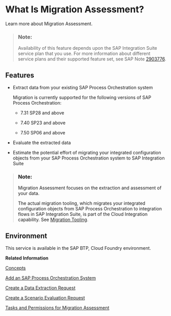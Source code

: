 <!-- loio164b835c3a074d6fb580d4ce8f84ddf2 -->

# What Is Migration Assessment?

Learn more about Migration Assessment.

> ### Note:  
> Availability of this feature depends upon the SAP Integration Suite service plan that you use. For more information about different service plans and their supported feature set, see SAP Note [2903776](https://launchpad.support.sap.com/#/notes/2903776).



<a name="loio164b835c3a074d6fb580d4ce8f84ddf2__section_jzt_fzd_q5b"/>

## Features

-   Extract data from your existing SAP Process Orchestration system

    Migration is currently supported for the following versions of SAP Process Orchestration:

    -   7.31 SP28 and above

    -   7.40 SP23 and above

    -   7.50 SP06 and above


-   Evaluate the extracted data

-   Estimate the potential effort of migrating your integrated configuration objects from your SAP Process Orchestration system to SAP Integration Suite


> ### Note:  
> Migration Assessment focuses on the extraction and assessment of your data.
> 
> The actual migration tooling, which migrates your integrated configuration objects from SAP Process Orchestration to integration flows in SAP Integration Suite, is part of the Cloud Integration capability. See [Migration Tooling](migration-tooling-6061016.md).



<a name="loio164b835c3a074d6fb580d4ce8f84ddf2__section_hhf_gzd_q5b"/>

## Environment

This service is available in the SAP BTP, Cloud Foundry environment.

**Related Information**  


[Concepts](concepts-324507c.md "Get to know the most important concepts used in Migration Assessment.")

[Add an SAP Process Orchestration System](add-an-sap-process-orchestration-system-5f76723.md "Establish a connection between your SAP Process Orchestration system and Migration Assessment so you can work with the data from your system in later steps.")

[Create a Data Extraction Request](create-a-data-extraction-request-ce0ad0e.md "Retrieve data from your system of choice using a data extraction request.")

[Create a Scenario Evaluation Request](create-a-scenario-evaluation-request-435ec61.md "Assess your integration scenarios using the information from data extraction requests.")

[Tasks and Permissions for Migration Assessment](60-Security/tasks-and-permissions-for-migration-assessment-2714db1.md "Learn about security-related topics like users and authorizations.")

